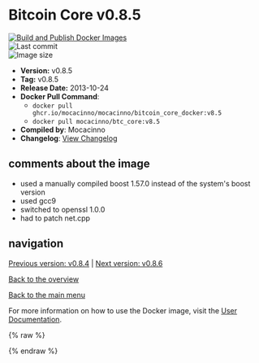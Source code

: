 # Bitcoin Core v0.8.5

[![Build and Publish Docker Images](https://github.com/mocacinno/bitcoin_core_docker/actions/workflows/build-and-publish.yml/badge.svg?branch=v8.5)](https://github.com/mocacinno/bitcoin_core_docker/actions/workflows/build-and-publish.yml)  
![Last commit](https://badgen.net/github/last-commit/mocacinno/bitcoin_core_docker/v8.5)  
![Image size](https://badgen.net/docker/size/mocacinno/btc_core/v8.5?color=green)  

- **Version:** v0.8.5
- **Tag:** v0.8.5
- **Release Date:** 2013-10-24
- **Docker Pull Command**:
  - `docker pull ghcr.io/mocacinno/mocacinno/bitcoin_core_docker:v8.5`
  - `docker pull mocacinno/btc_core:v8.5`
- **Compiled by**: Mocacinno
- **Changelog**: [View Changelog](https://github.com/bitcoin/bitcoin/blob/v0.8.5/doc/release-notes.md)

## comments about the image

- used a manually compiled boost 1.57.0 instead of the system's boost version
- used gcc9
- switched to openssl 1.0.0
- had to patch net.cpp

## navigation

[Previous version: v0.8.4](./v8.4.md) | [Next version: v0.8.6](./v8.6.md)

[Back to the overview](./Readme.md)

[Back to the main menu](../Readme.md)

For more information on how to use the Docker image, visit the [User Documentation](../userdocs/Readme.md).

<!-- Google tag (gtag.js) -->
{% raw %}
<script async src="https://www.googletagmanager.com/gtag/js?id=G-BPC6NC6FF9"></script>
<script>
  window.dataLayer = window.dataLayer || [];
  function gtag(){dataLayer.push(arguments);}
  gtag('js', new Date());
  gtag('config', 'G-BPC6NC6FF9');
</script>
{% endraw %}

